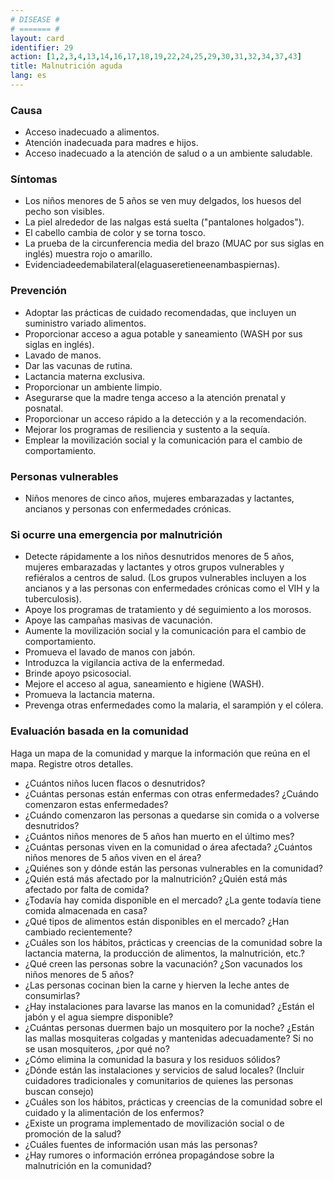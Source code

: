```yaml
---
# DISEASE #
# ======= #
layout: card
identifier: 29
action: [1,2,3,4,13,14,16,17,18,19,22,24,25,29,30,31,32,34,37,43]
title: Malnutrición aguda
lang: es
---
```


### Causa

- Acceso inadecuado a alimentos.
- Atención inadecuada para madres e hijos.
- Acceso inadecuado a la atención de salud o a un ambiente saludable.

### Síntomas

- Los niños menores de 5 años se ven muy delgados, los huesos del pecho son visibles.
- La piel alrededor de las nalgas está suelta ("pantalones holgados").
- El cabello cambia de color y se torna tosco.
- La prueba de la circunferencia media del brazo (MUAC por sus siglas en inglés) muestra rojo o amarillo.
- Evidenciadeedemabilateral(elaguaseretieneenambaspiernas).

### Prevención

- Adoptar las prácticas de cuidado recomendadas, que incluyen un suministro variado alimentos.
- Proporcionar acceso a agua potable y saneamiento (WASH por sus siglas en inglés).
- Lavado de manos.
- Dar las vacunas de rutina.
- Lactancia materna exclusiva.
- Proporcionar un ambiente limpio.
- Asegurarse que la madre tenga acceso a la atención prenatal y posnatal.
- Proporcionar un acceso rápido a la detección y a la recomendación.
- Mejorar los programas de resiliencia y sustento a la sequía.
- Emplear la movilización social y la comunicación para el cambio de comportamiento.

### Personas vulnerables

- Niños menores de cinco años, mujeres embarazadas y lactantes, ancianos y personas con enfermedades crónicas.

### Si ocurre una emergencia por malnutrición

- Detecte rápidamente a los niños desnutridos menores de 5 años, mujeres embarazadas y lactantes y otros grupos vulnerables y refiéralos a centros de salud. (Los grupos vulnerables incluyen a los ancianos y a las personas con enfermedades crónicas como el VIH y la tuberculosis).
- Apoye los programas de tratamiento y dé seguimiento a los morosos.
- Apoye las campañas masivas de vacunación.
- Aumente la movilización social y la comunicación para el cambio de comportamiento.
- Promueva el lavado de manos con jabón.
- Introduzca la vigilancia activa de la enfermedad.
- Brinde apoyo psicosocial.
- Mejore el acceso al agua, saneamiento e higiene (WASH).
- Promueva la lactancia materna.
- Prevenga otras enfermedades como la malaria, el sarampión y el cólera.

### Evaluación basada en la comunidad

Haga un mapa de la comunidad y marque la información que reúna en el mapa. Registre otros detalles.
- ¿Cuántos niños lucen flacos o desnutridos?
- ¿Cuántas personas están enfermas con otras enfermedades? ¿Cuándo comenzaron estas enfermedades?
- ¿Cuándo comenzaron las personas a quedarse sin comida o a volverse desnutridos?
- ¿Cuántos niños menores de 5 años han muerto en el último mes?
- ¿Cuántas personas viven en la comunidad o área afectada? ¿Cuántos niños menores de 5 años viven en el área?
- ¿Quiénes son y dónde están las personas vulnerables en la comunidad?
- ¿Quién está más afectado por la malnutrición? ¿Quién está más afectado por falta de comida?
- ¿Todavía hay comida disponible en el mercado? ¿La gente todavía tiene comida almacenada en casa?
- ¿Qué tipos de alimentos están disponibles en el mercado? ¿Han cambiado recientemente?
- ¿Cuáles son los hábitos, prácticas y creencias de la comunidad sobre la lactancia materna, la producción de alimentos, la malnutrición, etc.?
- ¿Qué creen las personas sobre la vacunación? ¿Son vacunados los niños menores de 5 años?
- ¿Las personas cocinan bien la carne y hierven la leche antes de consumirlas?
- ¿Hay instalaciones para lavarse las manos en la comunidad? ¿Están el jabón y el agua siempre disponible?
- ¿Cuántas personas duermen bajo un mosquitero por la noche? ¿Están las mallas mosquiteras colgadas y mantenidas adecuadamente? Si no se usan mosquiteros, ¿por qué no?
- ¿Cómo elimina la comunidad la basura y los residuos sólidos?
- ¿Dónde están las instalaciones y servicios de salud locales? (Incluir cuidadores tradicionales y comunitarios de quienes las personas buscan consejo)
- ¿Cuáles son los hábitos, prácticas y creencias de la comunidad sobre el cuidado y la alimentación de los enfermos?
- ¿Existe un programa implementado de movilización social o de promoción de la salud?
- ¿Cuáles fuentes de información usan más las personas?
- ¿Hay rumores o información errónea propagándose sobre la malnutrición en la comunidad?
